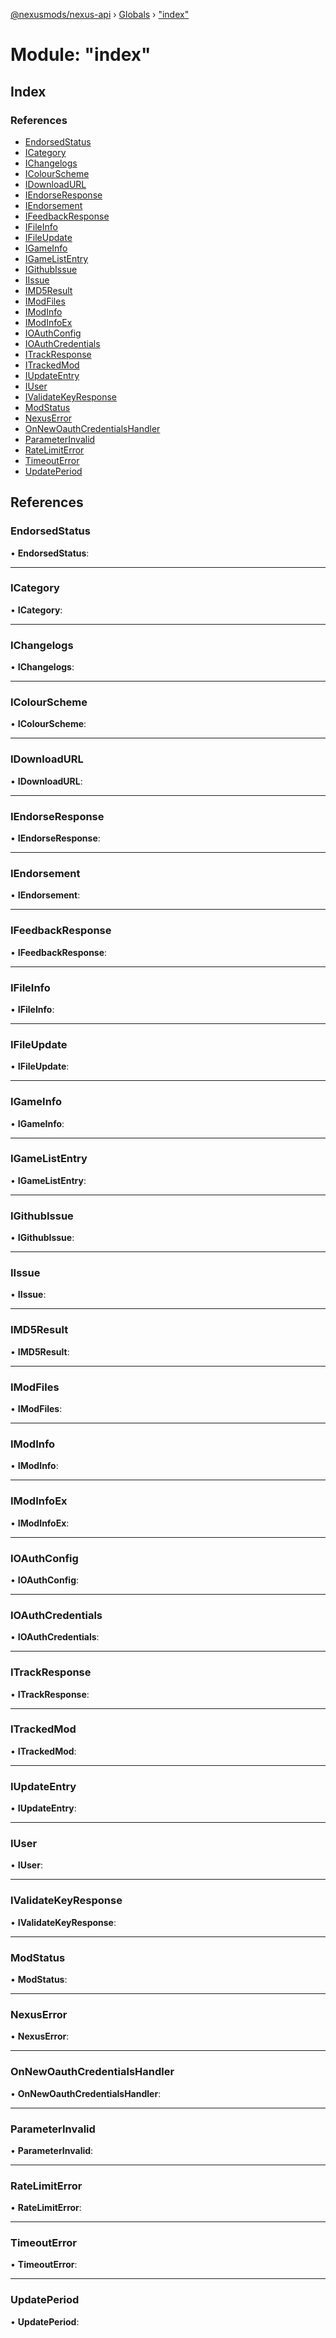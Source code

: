 [@nexusmods/nexus-api](../README.md) › [Globals](../globals.md) › ["index"](_index_.md)

# Module: "index"

## Index

### References

* [EndorsedStatus](_index_.md#endorsedstatus)
* [ICategory](_index_.md#icategory)
* [IChangelogs](_index_.md#ichangelogs)
* [IColourScheme](_index_.md#icolourscheme)
* [IDownloadURL](_index_.md#idownloadurl)
* [IEndorseResponse](_index_.md#iendorseresponse)
* [IEndorsement](_index_.md#iendorsement)
* [IFeedbackResponse](_index_.md#ifeedbackresponse)
* [IFileInfo](_index_.md#ifileinfo)
* [IFileUpdate](_index_.md#ifileupdate)
* [IGameInfo](_index_.md#igameinfo)
* [IGameListEntry](_index_.md#igamelistentry)
* [IGithubIssue](_index_.md#igithubissue)
* [IIssue](_index_.md#iissue)
* [IMD5Result](_index_.md#imd5result)
* [IModFiles](_index_.md#imodfiles)
* [IModInfo](_index_.md#imodinfo)
* [IModInfoEx](_index_.md#imodinfoex)
* [IOAuthConfig](_index_.md#ioauthconfig)
* [IOAuthCredentials](_index_.md#ioauthcredentials)
* [ITrackResponse](_index_.md#itrackresponse)
* [ITrackedMod](_index_.md#itrackedmod)
* [IUpdateEntry](_index_.md#iupdateentry)
* [IUser](_index_.md#iuser)
* [IValidateKeyResponse](_index_.md#ivalidatekeyresponse)
* [ModStatus](_index_.md#modstatus)
* [NexusError](_index_.md#nexuserror)
* [OnNewOauthCredentialsHandler](_index_.md#onnewoauthcredentialshandler)
* [ParameterInvalid](_index_.md#parameterinvalid)
* [RateLimitError](_index_.md#ratelimiterror)
* [TimeoutError](_index_.md#timeouterror)
* [UpdatePeriod](_index_.md#updateperiod)

## References

###  EndorsedStatus

• **EndorsedStatus**:

___

###  ICategory

• **ICategory**:

___

###  IChangelogs

• **IChangelogs**:

___

###  IColourScheme

• **IColourScheme**:

___

###  IDownloadURL

• **IDownloadURL**:

___

###  IEndorseResponse

• **IEndorseResponse**:

___

###  IEndorsement

• **IEndorsement**:

___

###  IFeedbackResponse

• **IFeedbackResponse**:

___

###  IFileInfo

• **IFileInfo**:

___

###  IFileUpdate

• **IFileUpdate**:

___

###  IGameInfo

• **IGameInfo**:

___

###  IGameListEntry

• **IGameListEntry**:

___

###  IGithubIssue

• **IGithubIssue**:

___

###  IIssue

• **IIssue**:

___

###  IMD5Result

• **IMD5Result**:

___

###  IModFiles

• **IModFiles**:

___

###  IModInfo

• **IModInfo**:

___

###  IModInfoEx

• **IModInfoEx**:

___

###  IOAuthConfig

• **IOAuthConfig**:

___

###  IOAuthCredentials

• **IOAuthCredentials**:

___

###  ITrackResponse

• **ITrackResponse**:

___

###  ITrackedMod

• **ITrackedMod**:

___

###  IUpdateEntry

• **IUpdateEntry**:

___

###  IUser

• **IUser**:

___

###  IValidateKeyResponse

• **IValidateKeyResponse**:

___

###  ModStatus

• **ModStatus**:

___

###  NexusError

• **NexusError**:

___

###  OnNewOauthCredentialsHandler

• **OnNewOauthCredentialsHandler**:

___

###  ParameterInvalid

• **ParameterInvalid**:

___

###  RateLimitError

• **RateLimitError**:

___

###  TimeoutError

• **TimeoutError**:

___

###  UpdatePeriod

• **UpdatePeriod**:
